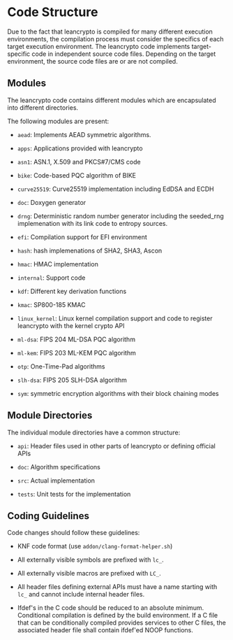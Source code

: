 # Code Structure

Due to the fact that leancrypto is compiled for many different execution environments, the compilation process must consider the specifics of each target execution environment. The leancrypto code implements target-specific code in independent source code files. Depending on the target environment, the source code files are or are not compiled.

## Modules

The leancrypto code contains different modules which are encapsulated into different directories.

The following modules are present:

* `aead`: Implements AEAD symmetric algorithms.

* `apps`: Applications provided with leancrypto

* `asn1`: ASN.1, X.509 and PKCS#7/CMS code

* `bike`: Code-based PQC algorithm of BIKE

* `curve25519`: Curve25519 implementation including EdDSA and ECDH

* `doc`: Doxygen generator

* `drng`: Deterministic random number generator including the seeded_rng implemenation with its link code to entropy sources.

* `efi`: Compilation support for EFI environment

* `hash`: hash implemenations of SHA2, SHA3, Ascon

* `hmac`: HMAC implementation

* `internal`: Support code

* `kdf`: Different key derivation functions

* `kmac`: SP800-185 KMAC

* `linux_kernel`: Linux kernel compilation support and code to register leancrypto with the kernel crypto API

* `ml-dsa`: FIPS 204 ML-DSA PQC algorithm

* `ml-kem`: FIPS 203 ML-KEM PQC algorithm

* `otp`: One-Time-Pad algorithms

* `slh-dsa`: FIPS 205 SLH-DSA algorithm

* `sym`: symmetric encryption algorithms with their block chaining modes

## Module Directories

The individual module directories have a common structure:

* `api`: Header files used in other parts of leancrypto or defining official APIs

* `doc`: Algorithm specifications

* `src`: Actual implementation

* `tests`: Unit tests for the implementation

## Coding Guidelines

Code changes should follow these guidelines:

* KNF code format (use `addon/clang-format-helper.sh`)

* All externally visible symbols are prefixed with `lc_`.

* All externally visible macros are prefixed with `LC_`.

* All header files defining external APIs must have a name starting with `lc_` and cannot include internal header files.

* Ifdef's in the C code should be reduced to an absolute minimum. Conditional compilation is defined by the build environment. If a C file that can be conditionally compiled provides services to other C files, the associated header file shall contain ifdef'ed NOOP functions.
